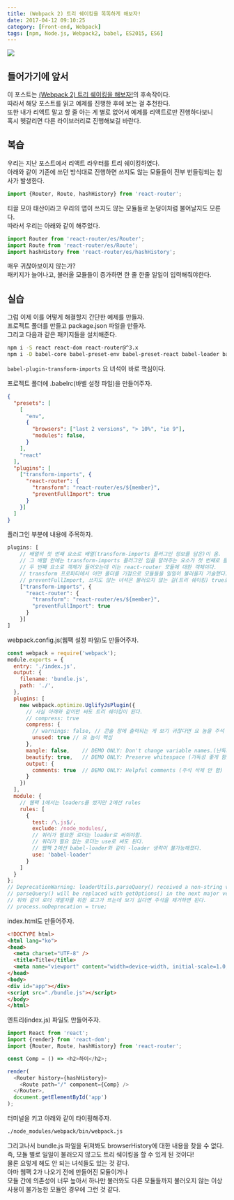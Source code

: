 ```yaml
---
title: (Webpack 2) 트리 쉐이킹을 똑똑하게 해보자!
date: 2017-04-12 09:10:25
category: [Front-end, Webpack]
tags: [npm, Node.js, Webpack2, babel, ES2015, ES6]
---
```

![](thumb.png)

## 들어가기에 앞서
이 포스트는 [(Webpack 2) 트리 쉐이킹을 해보자!](/2017/03/12/webpack2-tree-shaking/)의 후속작이다.  
따라서 해당 포스트를 읽고 예제를 진행한 후에 보는 걸 추천한다.  
또한 내가 리액트 말고 할 줄 아는 게 별로 없어서 예제를 리액트로만 진행하다보니  
혹시 헷갈리면 다른 라이브러리로 진행해보길 바란다.  

## 복습
우리는 지난 포스트에서 리액트 라우터를 트리 쉐이킹하였다.  
아래와 같이 기존에 쓰던 방식대로 진행하면 쓰지도 않는 모듈들이 전부 번들링되는 참사가 발생한다.  
```javascript
import {Router, Route, hashHistory} from 'react-router';
```

티끌 모아 태산이라고 우리의 앱이 쓰지도 않는 모듈들로 눈덩이처럼 불어날지도 모른다.  
따라서 우리는 아래와 같이 해주었다.  
```javascript
import Router from 'react-router/es/Router';
import Route from 'react-router/es/Route';
import hashHistory from 'react-router/es/hashHistory';
```

매우 귀찮아보이지 않는가?  
패키지가 늘어나고, 불러올 모듈들이 증가하면 한 줄 한줄 일일이 입력해줘야한다.  

## 실습
그럼 이제 이를 어떻게 해결할지 간단한 예제를 만들자.  
프로젝트 폴더를 만들고 package.json 파일을 만들자.  
그리고 다음과 같은 패키지들을 설치해준다.  

```bash
npm i -S react react-dom react-router@^3.x
npm i -D babel-core babel-preset-env babel-preset-react babel-loader babel-plugin-transform-imports
```

`babel-plugin-transform-imports` 요 녀석이 바로 핵심이다.  

프로젝트 폴더에 .babelrc(바벨 설정 파일)을 만들어주자.
```json
{
  "presets": [
    [
      "env",
      {
        "browsers": ["last 2 versions", "> 10%", "ie 9"],
        "modules": false,
      }
    ],
    "react"
  ],
  "plugins": [
    ["transform-imports", {
      "react-router": {
        "transform": "react-router/es/${member}",
        "preventFullImport": true
      }
    }]
  ]
}
```

플러그인 부분에 내용에 주목하자.
```javascript
plugins: [
    // 배열의 첫 번째 요소로 배열(transform-imports 플러그인 정보를 담은)이 옴.
    // 그 배열 안에는 transform-imports 플러그인 임을 알려주는 요소가 첫 번째로 들어와있고,
    // 두 번째 요소로 객체가 들어오는데 이는 react-router 모듈에 대한 객체이다.
    // transform 프로퍼티에서 어떤 폴더를 기점으로 모듈들을 일일이 불러올지 기술했다고 보면 될 것 같다.
    // preventFullImport, 쓰지도 않는 녀석은 불러오지 않는 걸(트리 쉐이킹) true로 지정했다.
    ["transform-imports", {
      "react-router": {
        "transform": "react-router/es/${member}",
        "preventFullImport": true
      }
    }]
]
```

webpack.config.js(웹팩 설정 파일)도 만들어주자.
```javascript
const webpack = require('webpack');
module.exports = {
  entry: './index.js',
  output: {
    filename: 'bundle.js',
    path: './',
  },
  plugins: [
    new webpack.optimize.UglifyJsPlugin({
      // 사실 아래와 같이만 써도 트리 쉐이킹이 된다.
      // compress: true
      compress: {
        // warnings: false, // 콘솔 창에 출력되는 게 보기 귀찮다면 요 놈을 주석 제거를 하면 된다.
        unused: true // 요 놈이 핵심
      },
      mangle: false,    // DEMO ONLY: Don't change variable names.(난독화)
      beautify: true,   // DEMO ONLY: Preserve whitespace (가독성 좋게 함)
      output: {
        comments: true  // DEMO ONLY: Helpful comments (주석 삭제 안 함)
      }
    })
  ],
  module: {
    // 웹팩 1에서는 loaders를 썼지만 2에선 rules
    rules: [
      {
        test: /\.js$/,
        exclude: /node_modules/,
        // 쿼리가 필요한 로더는 loader로 써줘야함.
        // 쿼리가 필요 없는 로더는 use로 써도 된다.
        // 웹팩 2에선 babel-loader와 같이 -loader 생략이 불가능해졌다.
        use: 'babel-loader'
      }
    ]
  }
};
// DeprecationWarning: loaderUtils.parseQuery() received a non-string value which can be problematic, see https://github.com/webpack/loader-utils/issues/56
// parseQuery() will be replaced with getOptions() in the next major version of loader-utils.
// 위와 같이 로더 개발자를 위한 로그가 뜨는데 보기 싫다면 주석을 제거하면 된다.
// process.noDeprecation = true;
```

index.html도 만들어주자.  
```html
<!DOCTYPE html>
<html lang="ko">
<head>
  <meta charset="UTF-8" />
  <title>Title</title>
  <meta name="viewport" content="width=device-width, initial-scale=1.0, maximum-scale=1.0, user-scalable=0" />
</head>
<body>
<div id="app"></div>
<script src="./bundle.js"></script>
</body>
</html>
```

엔트리(index.js) 파일도 만들어주자.  
```javascript
import React from 'react';
import {render} from 'react-dom';
import {Router, Route, hashHistory} from 'react-router';

const Comp = () => <h2>하이</h2>;

render(
  <Router history={hashHistory}>
    <Route path="/" component={Comp} />
  </Router>,
  document.getElementById('app')
);
```

터미널을 키고 아래와 같이 타이핑해주자.  
```bash
./node_modules/webpack/bin/webpack.js
```

그리고나서 bundle.js 파일을 뒤져봐도 browserHistory에 대한 내용을 찾을 수 없다.  
즉, 모듈 별로 일일이 불러오지 않고도 트리 쉐이킹을 할 수 있게 된 것이다!  
물론 요렇게 해도 안 되는 녀석들도 있는 것 같다.  
아마 웹팩 2가 나오기 전에 만들어진 모듈이거나  
모듈 간에 의존성이 너무 높아서 하나만 불러와도 다른 모듈들까지 불러오지 않는 이상  
사용이 불가능한 모듈인 경우에 그런 것 같다.